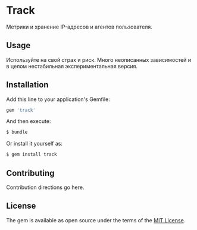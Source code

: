 # Track
Метрики и хранение IP-адресов и агентов пользователя.

## Usage
Используйте на свой страх и риск. Много неописанных зависимостей и в целом 
нестабильная экспериментальная версия.

## Installation
Add this line to your application's Gemfile:

```ruby
gem 'track'
```

And then execute:
```bash
$ bundle
```

Or install it yourself as:
```bash
$ gem install track
```

## Contributing
Contribution directions go here.

## License
The gem is available as open source under the terms of the [MIT License](http://opensource.org/licenses/MIT).
